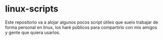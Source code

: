 linux-scripts 
=============

Este repositorio va a alojar algunos pocos script útiles que suelo
trabajar de forma personal en linux, los haré públicos para compartirlo
con mis amigos y gente que quiera usarlos.
